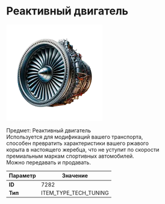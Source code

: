 # Реактивный двигатель

![Item Image](../img/7282.webp?raw=true)

Предмет: Реактивный двигатель<br>Используется для модификаций вашего транспорта, <br>способен превратить характеристики вашего ржавого<br>корыта в настоящего жеребца, что не уступит по скорости<br>премиальным маркам спортивных автомобилей.<br>Можно передавать и продавать.


| Параметр | Значение |
|----------|----------|
| **ID** | 7282 |
| **Тип** | ITEM_TYPE_TECH_TUNING |

